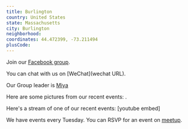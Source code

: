 ```yaml
---
title: Burlington
country: United States
state: Massachusetts
city: Burlington
neighborhood: 
coordinates: 44.472399, -73.211494
plusCode:
---
```

Join our [Facebook group](https://www.facebook.com/groups/free.code.camp.massachusetts.burlington).

You can chat with us on [WeChat](wechat URL).

Our Group leader is [Miya](freecodecamp.org/miya)

Here are some pictures from our recent events:
![]().

Here's a stream of one of our recent events:
[youtube embed]

We have events every Tuesday. You can RSVP for an event on [meetup](meetupurl).
